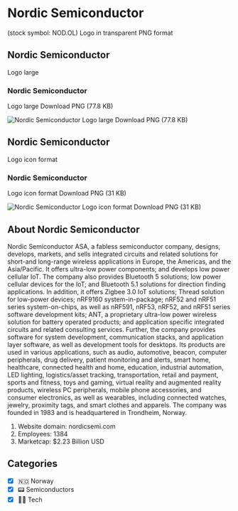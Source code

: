 # Nordic Semiconductor
 (stock symbol: NOD.OL) Logo in transparent PNG format

## Nordic Semiconductor
 Logo large

### Nordic Semiconductor
 Logo large Download PNG (77.8 KB)

![Nordic Semiconductor
 Logo large Download PNG (77.8 KB)](/img/orig/NOD.OL_BIG-07811f33.png)

## Nordic Semiconductor
 Logo icon format

### Nordic Semiconductor
 Logo icon format Download PNG (31 KB)

![Nordic Semiconductor
 Logo icon format Download PNG (31 KB)](/img/orig/NOD.OL-cab5b4b7.png)

## About Nordic Semiconductor


Nordic Semiconductor ASA, a fabless semiconductor company, designs, develops, markets, and sells integrated circuits and related solutions for short-and long-range wireless applications in Europe, the Americas, and the Asia/Pacific. It offers ultra-low power components; and develops low power cellular IoT. The company also provides Bluetooth 5 solutions; low power cellular devices for the IoT; and Bluetooth 5.1 solutions for direction finding applications. In addition, it offers Zigbee 3.0 IoT solutions; Thread solution for low-power devices; nRF9160 system-in-package; nRF52 and nRF51 series system-on-chips, as well as nRF591, nRF53, nRF52, and nRF51 series software development kits; ANT, a proprietary ultra-low power wireless solution for battery operated products; and application specific integrated circuits and related consulting services. Further, the company provides software for system development, communication stacks, and application layer software, as well as development tools for desktops. Its products are used in various applications, such as audio, automotive, beacon, computer peripherals, drug delivery, patient monitoring and alerts, smart home, healthcare, connected health and home, education, industrial automation, LED lighting, logistics/asset tracking, transportation, retail and payment, sports and fitness, toys and gaming, virtual reality and augmented reality products, wireless PC peripherals, mobile phone accessories, and consumer electronics, as well as wearables, including connected watches, jewelry, proximity tags, and smart clothes and apparels. The company was founded in 1983 and is headquartered in Trondheim, Norway.

1. Website domain: nordicsemi.com
2. Employees: 1384
3. Marketcap: $2.23 Billion USD


## Categories
- [x] 🇳🇴 Norway
- [x] 📟 Semiconductors
- [x] 👩‍💻 Tech
